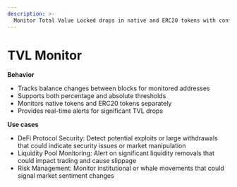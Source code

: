 ```yaml
---
description: >-
  Monitor Total Value Locked drops in native and ERC20 tokens with configurable thresholds to detect potential exploits or significant value movements.
---
```


# TVL Monitor

**Behavior**  

* Tracks balance changes between blocks for monitored addresses
* Supports both percentage and absolute thresholds
* Monitors native tokens and ERC20 tokens separately
* Provides real-time alerts for significant TVL drops

**Use cases**  

* DeFi Protocol Security: Detect potential exploits or large withdrawals that could indicate security issues or market manipulation
* Liquidity Pool Monitoring: Alert on significant liquidity removals that could impact trading and cause slippage
* Risk Management: Monitor institutional or whale movements that could signal market sentiment changes

